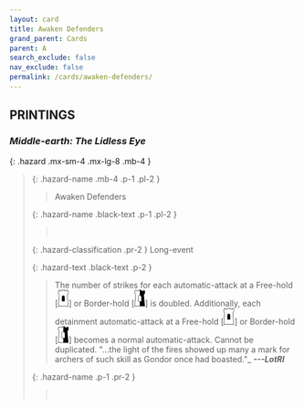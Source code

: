 ```yaml
---
layout: card
title: Awaken Defenders
grand_parent: Cards
parent: A
search_exclude: false
nav_exclude: false
permalink: /cards/awaken-defenders/
---
```


## PRINTINGS


### _Middle-earth: The Lidless Eye_

{: .hazard .mx-sm-4 .mx-lg-8 .mb-4 }
> {: .hazard-name .mb-4 .p-1 .pl-2 }
> > <div class="hazard-mp"></div>
> > <div class="card-name">Awaken Defenders</div>
>
> {: .hazard-name .black-text .p-1 .pl-2 }
> > &nbsp;
>
> {: .hazard-classification .pr-2 }
> Long-event
>
> {: .hazard-text .black-text .p-2 }
> > The number of strikes for each automatic-attack at a Free-hold \[![](/assets/images/free-hold.svg)] or Border-hold \[![](/assets/images/border-hold.svg)] is doubled. Additionally, each detainment automatic-attack at a Free-hold \[![](/assets/images/free-hold.svg)] or Border-hold \[![](/assets/images/border-hold.svg)] becomes a normal automatic-attack. Cannot be duplicated.   "...the light of the fires showed up many a mark for archers of such skill as Gondor once had boasted."_ ***---LotRI*** 
>
> {: .hazard-name .p-1 .pr-2 }
> > <div class="card-shield"></div>
> > <div class="card-corruption">&nbsp;</div>
